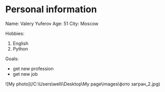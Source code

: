 # Personal information

Name: Valery Yuferov
Age: 51
City: Moscow

Hobbies:
1. English
2. Python

Goals:
- get new profession
- get new job

![My photo](/C:\Users\welli\Desktop\My page\images\фото загран_2.jpg)


